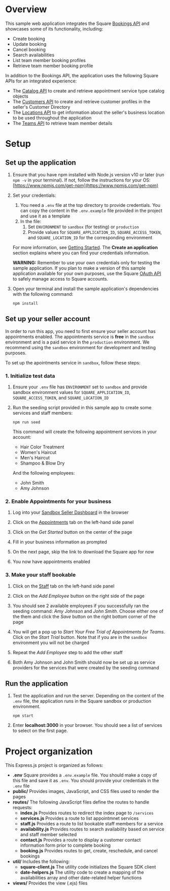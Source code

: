 # Overview


This sample web application integrates the Square [Bookings API](https://developer.squareup.com/reference/square/bookings-api) and showcases some of its functionality, including:
* Create booking
* Update booking
* Cancel booking
* Search availabilities
* List team member booking profiles
* Retrieve team member booking profile

In addition to the Bookings API, the application uses the following Square APIs for an integrated experience:

* The [Catalog API](https://developer.squareup.com/reference/square/catalog-api) to create and retrieve appointment service type catalog objects
* The [Customers API](https://developer.squareup.com/reference/square/customers-api) to create and retrieve customer profiles in the seller's Customer Directory
* The [Locations API](https://developer.squareup.com/reference/square/locations-api) to get information about the seller's business location to be used throughout the application
* The [Teams API](https://developer.squareup.com/reference/square/team-api) to retrieve team member details

# Setup

## Set up the application
1. Ensure that you have npm installed with Node.js version v10 or later (run `npm -v` in your terminal). If not, follow the instructions for your OS: [https://www.npmjs.com/get-npm](https://www.npmjs.com/get-npm) 

2. Set your credentials: 
    1. You need a `.env` file at the top directory to provide credentials. You can copy the content in the `.env.example` file provided in the project and use it as a template
    2. In the file:
        1. Set `ENVIRONMENT` to `sandbox` (for testing) or `production`
        2. Provide values for `SQUARE_APPLICATION_ID`, `SQUARE_ACCESS_TOKEN`, and `SQUARE_LOCATION_ID` for the corresponding environment
 
    For more information, see [Getting Started](https://developer.squareup.com/docs/get-started#step-2-create-an-application). The **Create an application** section explains where you can find your credentials information. 

    **WARNING:** Remember to use your own credentials only for testing the sample application. If you plan to make a version of this sample application available for your own purposes, use the Square [OAuth API](https://developer.squareup.com/docs/oauth-api/overview) to safely manage access to Square accounts. 

3. Open your terminal and install the sample application's dependencies with the following command: 
 
   `npm install`

## Set up your seller account

In order to run this app, you need to first ensure your seller account has appointments enabled. The appointments service is **free** in the `sandbox` environment and is a paid service in the `production` environment. We recommend using the `sandbox` environment for development and testing purposes.

To set up the apointments service in `sandbox`, follow these steps:

### 1. Initialize test data

1. Ensure your `.env` file has `ENVIRONMENT` set to `sandbox` and provide sandbox environment values for `SQUARE_APPLICATION_ID`, `SQUARE_ACCESS_TOKEN`, and `SQUARE_LOCATION_ID`

1. Run the seeding script provided in this sample app to create some services and staff members:
  
   `npm run seed`

   This command will create the following appointment services in your account:
   * Hair Color Treatment
   * Women's Haircut
   * Men's Haircut
   * Shampoo & Blow Dry

   And the following employees:
   * John Smith
   * Amy Johnson

### 2. Enable Appointments for your business

1. Log into your [Sandbox Seller Dashboard](https://squareupsandbox.com/dashboard/) in the browser

1. Click on the [Appointments](https://squareupsandbox.com/appointments/) tab on the left-hand side panel

1. Click on the *Get Started* button on the center of the page

1. Fill in your business information as prompted

1. On the next page, skip the link to download the Square app for now

1. You now have appointments enabled

### 3. Make your staff bookable

1. Click on the [Staff](https://squareupsandbox.com/appointments/staff) tab on the left-hand side panel

1. Click on the *Add Employee* button on the right side of the page

1. You should see 2 available employees if you successfully ran the seeding command: *Amy Johnson* and *John Smith*. Choose either one of the them and click the *Save* button on the right bottom corner of the page

1. You will get a pop up to *Start Your Free Trial of Appointments for Teams*. Click on the *Start Trial* button. Note that if you are in the `sandbox` environment you will not be charged

1. Repeat the *Add Employee* step to add the other staff

1. Both Amy Johnson and John Smith should now be set up as service providers for the services that were created by the seeding command

## Run the application

1. Test the application and run the server. Depending on the content of the `.env` file, the application runs in the Square sandbox or production environment.

   `npm start` 

1. Enter **localhost:3000** in your browser. You should see a list of services to select on the first page.

# Project organization

This Express.js project is organized as follows:

*   **.env** Square provides a `.env.example` file. You should make a copy of this file and save it as `.env`. You should provide your credentials in the `.env` file
*   **public/** Provides images, JavaScript, and CSS files used to render the pages
*   **routes/** The following JavaScript files define the routes to handle requests:
    *   **index.js** Provides routes to redirect the index page to `/services`
    *   **services.js** Provides a route to list appointmnet services
    *   **staff.js** Provides a route to list bookable staff members for a service
    *   **availability.js** Provides routes to search availability based on service and staff member selected
    *   **contact.js** Provides a route to display a customer contact information form prior to complete booking
    *   **booking.js** Provides routes to get, create, reschedule, and cancel bookings 
*   **util/** Includes the following:
    *   **square-client.js** The utility code initializes the Square SDK client
    *   **date-helpers.js** The utility code to create a mapping of the availabilities array and other date-related helper functions
*   **views/** Provides the view (.ejs) files


